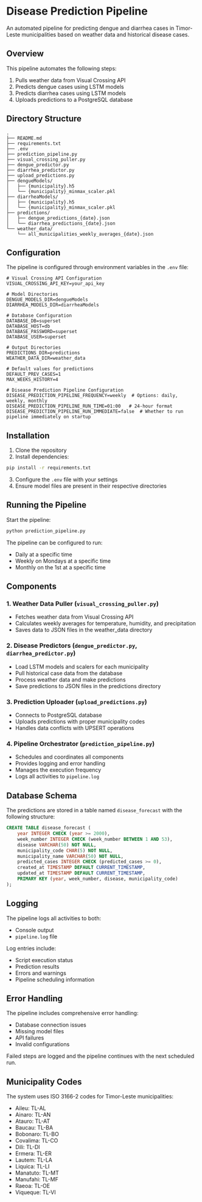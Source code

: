 # Disease Prediction Pipeline

An automated pipeline for predicting dengue and diarrhea cases in Timor-Leste municipalities based on weather data and historical disease cases.

## Overview

This pipeline automates the following steps:
1. Pulls weather data from Visual Crossing API
2. Predicts dengue cases using LSTM models
3. Predicts diarrhea cases using LSTM models
4. Uploads predictions to a PostgreSQL database

## Directory Structure

```
.
├── README.md
├── requirements.txt
├── .env
├── prediction_pipeline.py
├── visual_crossing_puller.py
├── dengue_predictor.py
├── diarrhea_predictor.py
├── upload_predictions.py
├── dengueModels/
│   ├── {municipality}.h5
│   └── {municipality}_minmax_scaler.pkl
├── diarrheaModels/
│   ├── {municipality}.h5
│   └── {municipality}_minmax_scaler.pkl
├── predictions/
│   ├── dengue_predictions_{date}.json
│   └── diarrhea_predictions_{date}.json
└── weather_data/
    └── all_municipalities_weekly_averages_{date}.json
```

## Configuration

The pipeline is configured through environment variables in the `.env` file:

```env
# Visual Crossing API Configuration
VISUAL_CROSSING_API_KEY=your_api_key

# Model Directories
DENGUE_MODELS_DIR=dengueModels
DIARRHEA_MODELS_DIR=diarrheaModels

# Database Configuration
DATABASE_DB=superset
DATABASE_HOST=db
DATABASE_PASSWORD=superset
DATABASE_USER=superset

# Output Directories
PREDICTIONS_DIR=predictions
WEATHER_DATA_DIR=weather_data

# Default values for predictions
DEFAULT_PREV_CASES=1
MAX_WEEKS_HISTORY=4

# Disease Prediction Pipeline Configuration
DISEASE_PREDICTION_PIPELINE_FREQUENCY=weekly  # Options: daily, weekly, monthly
DISEASE_PREDICTION_PIPELINE_RUN_TIME=01:00   # 24-hour format
DISEASE_PREDICTION_PIPELINE_RUN_IMMEDIATE=false  # Whether to run pipeline immediately on startup
```

## Installation

1. Clone the repository
2. Install dependencies:
```bash
pip install -r requirements.txt
```
3. Configure the `.env` file with your settings
4. Ensure model files are present in their respective directories

## Running the Pipeline

Start the pipeline:
```bash
python prediction_pipeline.py
```

The pipeline can be configured to run:
- Daily at a specific time
- Weekly on Mondays at a specific time
- Monthly on the 1st at a specific time

## Components

### 1. Weather Data Puller (`visual_crossing_puller.py`)
- Fetches weather data from Visual Crossing API
- Calculates weekly averages for temperature, humidity, and precipitation
- Saves data to JSON files in the weather_data directory

### 2. Disease Predictors (`dengue_predictor.py`, `diarrhea_predictor.py`)
- Load LSTM models and scalers for each municipality
- Pull historical case data from the database
- Process weather data and make predictions
- Save predictions to JSON files in the predictions directory

### 3. Prediction Uploader (`upload_predictions.py`)
- Connects to PostgreSQL database
- Uploads predictions with proper municipality codes
- Handles data conflicts with UPSERT operations

### 4. Pipeline Orchestrator (`prediction_pipeline.py`)
- Schedules and coordinates all components
- Provides logging and error handling
- Manages the execution frequency
- Logs all activities to `pipeline.log`

## Database Schema

The predictions are stored in a table named `disease_forecast` with the following structure:
```sql
CREATE TABLE disease_forecast (
    year INTEGER CHECK (year >= 2000),
    week_number INTEGER CHECK (week_number BETWEEN 1 AND 53),
    disease VARCHAR(50) NOT NULL,
    municipality_code CHAR(5) NOT NULL,
    municipality_name VARCHAR(50) NOT NULL,
    predicted_cases INTEGER CHECK (predicted_cases >= 0),
    created_at TIMESTAMP DEFAULT CURRENT_TIMESTAMP,
    updated_at TIMESTAMP DEFAULT CURRENT_TIMESTAMP,
    PRIMARY KEY (year, week_number, disease, municipality_code)
);
```

## Logging

The pipeline logs all activities to both:
- Console output
- `pipeline.log` file

Log entries include:
- Script execution status
- Prediction results
- Errors and warnings
- Pipeline scheduling information

## Error Handling

The pipeline includes comprehensive error handling:
- Database connection issues
- Missing model files
- API failures
- Invalid configurations

Failed steps are logged and the pipeline continues with the next scheduled run.

## Municipality Codes

The system uses ISO 3166-2 codes for Timor-Leste municipalities:
- Aileu: TL-AL
- Ainaro: TL-AN
- Atauro: TL-AT
- Baucau: TL-BA
- Bobonaro: TL-BO
- Covalima: TL-CO
- Dili: TL-DI
- Ermera: TL-ER
- Lautem: TL-LA
- Liquica: TL-LI
- Manatuto: TL-MT
- Manufahi: TL-MF
- Raeoa: TL-OE
- Viqueque: TL-VI